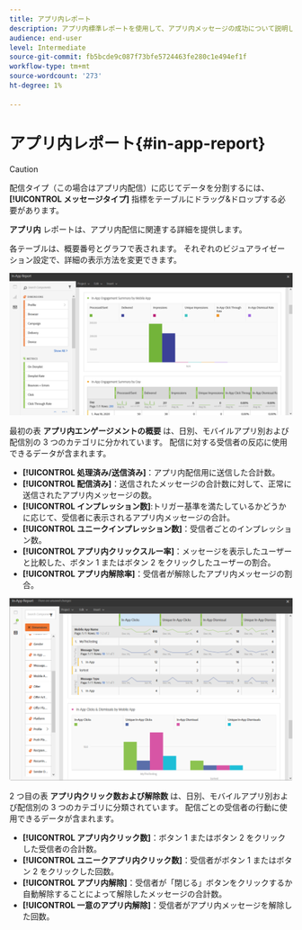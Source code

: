 ```yaml
---
title: アプリ内レポート
description: アプリ内標準レポートを使用して、アプリ内メッセージの成功について説明します。
audience: end-user
level: Intermediate
source-git-commit: fb5bcde9c087f73bfe5724463fe280c1e494ef1f
workflow-type: tm+mt
source-wordcount: '273'
ht-degree: 1%

---
```


# アプリ内レポート{#in-app-report}

>[!CAUTION]
>
>配信タイプ（この場合はアプリ内配信）に応じてデータを分割するには、**[!UICONTROL メッセージタイプ]** 指標をテーブルにドラッグ&amp;ドロップする必要があります。

**アプリ内** レポートは、アプリ内配信に関連する詳細を提供します。

各テーブルは、概要番号とグラフで表されます。 それぞれのビジュアライゼーション設定で、詳細の表示方法を変更できます。

![](assets/inapp_report.png)

最初の表 **アプリ内エンゲージメントの概要** は、日別、モバイルアプリ別および配信別の 3 つのカテゴリに分かれています。 配信に対する受信者の反応に使用できるデータが含まれます。

* **[!UICONTROL 処理済み/送信済み]**：アプリ内配信用に送信した合計数。
* **[!UICONTROL 配信済み]**：送信されたメッセージの合計数に対して、正常に送信されたアプリ内メッセージの数。
* **[!UICONTROL インプレッション数]**:トリガー基準を満たしているかどうかに応じて、受信者に表示されるアプリ内メッセージの合計。
* **[!UICONTROL ユニークインプレッション数]**：受信者ごとのインプレッション数。
* **[!UICONTROL アプリ内クリックスルー率]**：メッセージを表示したユーザーと比較した、ボタン 1 またはボタン 2 をクリックしたユーザーの割合。
* **[!UICONTROL アプリ内解除率]**：受信者が解除したアプリ内メッセージの割合。

![](assets/inapp_report_1.png)

2 つ目の表 **アプリ内クリック数および解除数** は、日別、モバイルアプリ別および配信別の 3 つのカテゴリに分類されています。 配信ごとの受信者の行動に使用できるデータが含まれます。

* **[!UICONTROL アプリ内クリック数]**：ボタン 1 またはボタン 2 をクリックした受信者の合計数。
* **[!UICONTROL ユニークアプリ内クリック数]**：受信者がボタン 1 またはボタン 2 をクリックした回数。
* **[!UICONTROL アプリ内解除]**：受信者が「閉じる」ボタンをクリックするか自動解除することによって解除したメッセージの合計数。
* **[!UICONTROL 一意のアプリ内解除]**：受信者がアプリ内メッセージを解除した回数。
